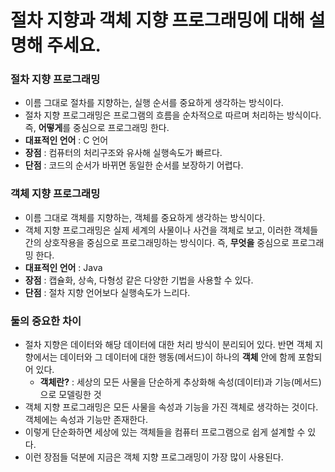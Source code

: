 # 절차 지향과 객체 지향 프로그래밍에 대해 설명해 주세요.

### 절차 지향 프로그래밍
- 이름 그대로 절차를 지향하는, 실행 순서를 중요하게 생각하는 방식이다.
- 절차 지향 프로그래밍은 프로그램의 흐름을 순차적으로 따르며 처리하는 방식이다. 즉, **어떻게**를 중심으로 프로그래밍 한다.
- **대표적인 언어** : C 언어
- **장점** : 컴퓨터의 처리구조와 유사해 실행속도가 빠르다.
- **단점** : 코드의 순서가 바뀌면 동일한 순서를 보장하기 어렵다.

### 객체 지향 프로그래밍
- 이름 그대로 객체를 지향하는, 객체를 중요하게 생각하는 방식이다.
- 객체 지향 프로그래밍은 실제 세계의 사물이나 사건을 객체로 보고, 이러한 객체들 간의 상호작용을 중심으로 프로그래밍하는 방식이다. 즉, **무엇을** 중심으로 프로그래밍 한다.
- **대표적인 언어** : Java
- **장점** : 캡슐화, 상속, 다형성 같은 다양한 기법을 사용할 수 있다. 
- **단점** : 절차 지향 언어보다 실행속도가 느리다.

### 둘의 중요한 차이
- 절차 지향은 데이터와 해당 데이터에 대한 처리 방식이 분리되어 있다. 반면 객체 지향에서는 데이터와 그 데이터에 대한 행동(메서드)이 하나의 **객체** 안에 함께 포함되어 있다.
  - **객체란?** : 세상의 모든 사물을 단순하게 추상화해 속성(데이터)과 기능(메서드)으로 모델링한 것
- 객체 지향 프로그래밍은 모든 사물을 속성과 기능을 가진 객체로 생각하는 것이다. 객체에는 속성과 기능만 존재한다.
- 이렇게 단순화하면 세상에 있는 객체들을 컴퓨터 프로그램으로 쉽게 설계할 수 있다.
- 이런 장점들 덕분에 지금은 객체 지향 프로그래밍이 가장 많이 사용된다.